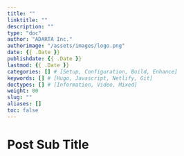 ```yaml
---
title: ""
linktitle: ""
description: ""
type: "doc"
author: "ADARTA Inc."
authorimage: "/assets/images/logo.png"
date: {{ .Date }}
publishdate: {{ .Date }}
lastmod: {{ .Date }}
categories: [] # [Setup, Configuration, Build, Enhance]
keywords: [] # [Hugo, Javascript, Netlify, Git]
doctypes: [] # [Information, Video, Mixed]
weight: 00
slug: ""
aliases: []
toc: false
---
```


# Post Sub Title

